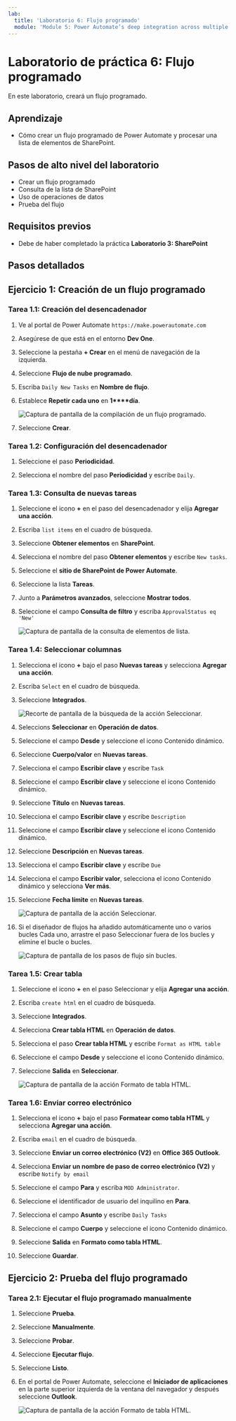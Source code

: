 ```yaml
---
lab:
  title: 'Laboratorio 6: Flujo programado'
  module: 'Module 5: Power Automate’s deep integration across multiple data sources'
---
```


# Laboratorio de práctica 6: Flujo programado

En este laboratorio, creará un flujo programado.

## Aprendizaje

- Cómo crear un flujo programado de Power Automate y procesar una lista de elementos de SharePoint.

## Pasos de alto nivel del laboratorio

- Crear un flujo programado
- Consulta de la lista de SharePoint
- Uso de operaciones de datos
- Prueba del flujo
  
## Requisitos previos

- Debe de haber completado la práctica **Laboratorio 3: SharePoint**

## Pasos detallados

## Ejercicio 1: Creación de un flujo programado

### Tarea 1.1: Creación del desencadenador

1. Ve al portal de Power Automate `https://make.powerautomate.com`

1. Asegúrese de que está en el entorno **Dev One**.

1. Seleccione la pestaña **+ Crear** en el menú de navegación de la izquierda.

1. Seleccione **Flujo de nube programado**.

1. Escriba `Daily New Tasks` en **Nombre de flujo**.

1. Establece **Repetir cada uno** en **1****día**.

    ![Captura de pantalla de la compilación de un flujo programado.](../media/build-scheduled-flow.png)

1. Seleccione **Crear**.

### Tarea 1.2: Configuración del desencadenador

1. Seleccione el paso **Periodicidad**.

1. Selecciona el nombre del paso **Periodicidad** y escribe `Daily`.

### Tarea 1.3: Consulta de nuevas tareas

1. Seleccione el icono **+** en el paso del desencadenador y elija **Agregar una acción**.

1. Escriba `list items` en el cuadro de búsqueda.

1. Seleccione **Obtener elementos** en **SharePoint**.

1. Selecciona el nombre del paso **Obtener elementos** y escribe `New tasks`.

1. Seleccione el **sitio de SharePoint de Power Automate**.

1. Seleccione la lista **Tareas**.

1. Junto a **Parámetros avanzados**, seleccione **Mostrar todos**.

1. Seleccione el campo **Consulta de filtro** y escriba `ApprovalStatus eq 'New'`

    ![Captura de pantalla de la consulta de elementos de lista.](../media/list-items.png)

### Tarea 1.4: Seleccionar columnas

1. Selecciona el icono **+** bajo el paso **Nuevas tareas** y selecciona **Agregar una acción**.

1. Escriba `Select` en el cuadro de búsqueda.

1. Seleccione **Integrados**.

    ![Recorte de pantalla de la búsqueda de la acción Seleccionar.](../media/add-select-action.png)

1. Seleccions **Seleccionar** en **Operación de datos**.

1. Seleccione el campo **Desde** y seleccione el icono Contenido dinámico.

1. Seleccione **Cuerpo/valor** en **Nuevas tareas**.

1. Selecciona el campo **Escribir clave** y escribe `Task`

1. Seleccione el campo **Escribir clave** y seleccione el icono Contenido dinámico.

1. Seleccione **Título** en **Nuevas tareas**.

1. Selecciona el campo **Escribir clave** y escribe `Description`

1. Seleccione el campo **Escribir clave** y seleccione el icono Contenido dinámico.

1. Seleccione **Descripción** en **Nuevas tareas**.

1. Selecciona el campo **Escribir clave** y escribe `Due`

1. Selecciona el campo **Escribir valor**, selecciona el icono Contenido dinámico y selecciona **Ver más**.

1. Seleccione **Fecha límite** en **Nuevas tareas**.

    ![Captura de pantalla de la acción Seleccionar.](../media/select-action.png)

1. Si el diseñador de flujos ha añadido automáticamente uno o varios bucles Cada uno, arrastre el paso Seleccionar fuera de los bucles y elimine el bucle o bucles.

    ![Captura de pantalla de los pasos de flujo sin bucles.](../media/flow-without-loops.png)

### Tarea 1.5: Crear tabla

1. Seleccione el icono **+** en el paso Seleccionar y elija **Agregar una acción**.

1. Escriba `create html` en el cuadro de búsqueda.

1. Seleccione **Integrados**.

1. Selecciona **Crear tabla HTML** en **Operación de datos**.

1. Selecciona el paso **Crear tabla HTML** y escribe `Format as HTML table`

1. Seleccione el campo **Desde** y seleccione el icono Contenido dinámico.

1. Seleccione **Salida** en **Seleccionar**.

    ![Captura de pantalla de la acción Formato de tabla HTML.](../media/format-html-action.png)

### Tarea 1.6: Enviar correo electrónico

1. Selecciona el icono **+** bajo el paso **Formatear como tabla HTML** y selecciona **Agregar una acción**.

1. Escriba `email` en el cuadro de búsqueda.

1. Seleccione **Enviar un correo electrónico (V2)** en **Office 365 Outlook**.

1. Selecciona **Enviar un nombre de paso de correo electrónico (V2)** y escribe `Notify by email`

1. Seleccione el campo **Para** y escriba `MOD Administrator`.

1. Seleccione el identificador de usuario del inquilino en **Para**.

1. Selecciona el campo **Asunto** y escribe `Daily Tasks`

1. Seleccione el campo **Cuerpo** y seleccione el icono Contenido dinámico.

1. Seleccione **Salida** en **Formato como tabla HTML**.

1. Seleccione **Guardar**.

## Ejercicio 2: Prueba del flujo programado

### Tarea 2.1: Ejecutar el flujo programado manualmente

1. Seleccione **Prueba**.

1. Seleccione **Manualmente**.

1. Seleccione **Probar**.

1. Seleccione **Ejecutar flujo**.

1. Seleccione **Listo**.

1. En el portal de Power Automate, seleccione el **Iniciador de aplicaciones** en la parte superior izquierda de la ventana del navegador y después seleccione **Outlook**.

    ![Captura de pantalla de la acción Formato de tabla HTML.](../media/daily-tasks-email.png)
